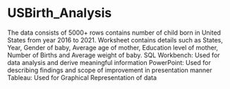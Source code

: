 # USBirth_Analysis
The data consists of  5000+ rows contains number of child born in United States from year 2016 to 2021.
Worksheet contains details such as States, Year, Gender of baby, Average age of mother, Education level of mother, Number of Births and Average weight of baby.
SQL Workbench: Used for data analysis and derive meaningful information
PowerPoint: Used for describing findings and scope of improvement in presentation manner
Tableau: Used for Graphical Representation of data
